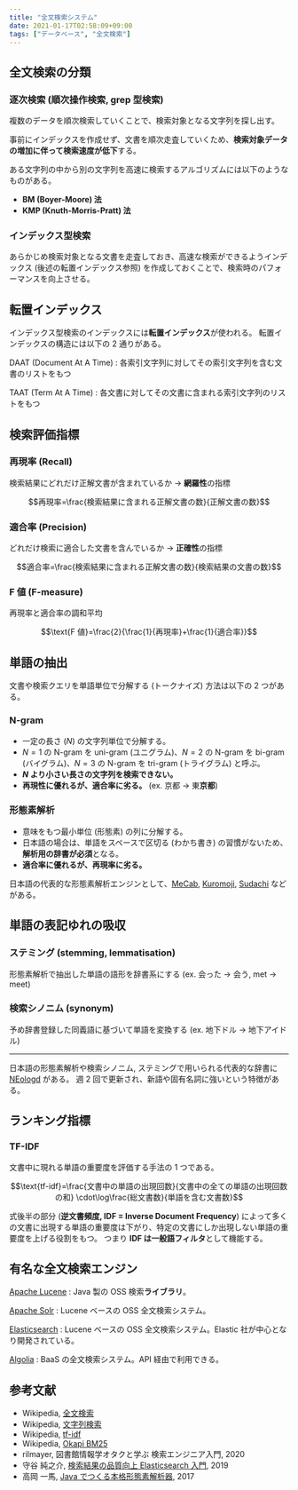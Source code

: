 ```yaml
---
title: "全文検索システム"
date: 2021-01-17T02:58:09+09:00
tags: ["データベース", "全文検索"]
---
```


## 全文検索の分類

### 逐次検索 (順次操作検索, grep 型検索)

複数のデータを順次検索していくことで、検索対象となる文字列を探し出す。

事前にインデックスを作成せず、文書を順次走査していくため、**検索対象データの増加に伴って検索速度が低下**する。

ある文字列の中から別の文字列を高速に検索するアルゴリズムには以下のようなものがある。

- **BM (Boyer-Moore) 法**
- **KMP (Knuth-Morris-Pratt) 法**

### インデックス型検索

あらかじめ検索対象となる文書を走査しておき、高速な検索ができるようインデックス (後述の転置インデックス参照) を作成しておくことで、検索時のパフォーマンスを向上させる。

## 転置インデックス

インデックス型検索のインデックスには**転置インデックス**が使われる。
転置インデックスの構造には以下の 2 通りがある。

DAAT (Document At A Time)
: 各索引文字列に対してその索引文字列を含む文書のリストをもつ

TAAT (Term At A Time)
: 各文書に対してその文書に含まれる索引文字列のリストをもつ

## 検索評価指標

### 再現率 (Recall)

検索結果にどれだけ正解文書が含まれているか → **網羅性**の指標

$$再現率=\frac{検索結果に含まれる正解文書の数}{正解文書の数}$$

### 適合率 (Precision)

どれだけ検索に適合した文書を含んでいるか → **正確性**の指標

$$適合率=\frac{検索結果に含まれる正解文書の数}{検索結果の文書の数}$$

### F 値 (F-measure)

再現率と適合率の調和平均

$$\text{F 値}=\frac{2}{\frac{1}{再現率}+\frac{1}{適合率}}$$

## 単語の抽出

文書や検索クエリを単語単位で分解する (トークナイズ) 方法は以下の 2 つがある。

### N-gram

- 一定の長さ ($N$) の文字列単位で分解する。
- $N=1$ の N-gram を uni-gram (ユニグラム)、$N=2$ の N-gram を bi-gram (バイグラム)、$N=3$ の N-gram を tri-gram (トライグラム) と呼ぶ。
- **$N$ より小さい長さの文字列を検索できない。**
- **再現性に優れるが、適合率に劣る。** (ex. 京都 → 東**京都**)

### 形態素解析

- 意味をもつ最小単位 (形態素) の列に分解する。
- 日本語の場合は、単語をスペースで区切る (わかち書き) の習慣がないため、**解析用の辞書が必須**となる。
- **適合率に優れるが、再現率に劣る。**

日本語の代表的な形態素解析エンジンとして、[MeCab](https://taku910.github.io/mecab),
[Kuromoji](https://www.atilika.com/ja/kuromoji),
[Sudachi](https://github.com/WorksApplications/Sudachi) などがある。

## 単語の表記ゆれの吸収

### ステミング (stemming, lemmatisation)

形態素解析で抽出した単語の語形を辞書系にする (ex. 会った → 会う, met → meet)

### 検索シノニム (synonym)

予め辞書登録した同義語に基づいて単語を変換する (ex. 地下ドル → 地下アイドル)

---

日本語の形態素解析や検索シノニム, ステミングで用いられる代表的な辞書に [NEologd](https://github.com/neologd/mecab-ipadic-neologd) がある。
週 2 回で更新され、新語や固有名詞に強いという特徴がある。

## ランキング指標

### TF-IDF

文書中に現れる単語の重要度を評価する手法の 1 つである。

$$\text{tf-idf}=\frac{文書中の単語の出現回数}{文書中の全ての単語の出現回数の和} \cdot\log\frac{総文書数}{単語を含む文書数}$$

式後半の部分 (**逆文書頻度, IDF = Inverse Document Frequency**) によって多くの文書に出現する単語の重要度は下がり、特定の文書にしか出現しない単語の重要度を上げる役割をもつ。
つまり **IDF は一般語フィルタ**として機能する。

<!-- TODO Okapi BM25 について書く -->
<!-- TODO nDCG について書く -->

## 有名な全文検索エンジン

[Apache Lucene](https://lucene.apache.org)
: Java 製の OSS 検索**ライブラリ**。

[Apache Solr](https://lucene.apache.org/solr)
: Lucene ベースの OSS 全文検索システム。

[Elasticsearch](https://www.elastic.co/jp/elasticsearch)
: Lucene ベースの OSS 全文検索システム。Elastic 社が中心となり開発されている。

[Algolia](https://www.algolia.com)
: BaaS の全文検索システム。API 経由で利用できる。


## 参考文献

- Wikipedia, [全文検索](https://ja.wikipedia.org/wiki/%E5%85%A8%E6%96%87%E6%A4%9C%E7%B4%A2)
- Wikipedia, [文字列検索](https://ja.wikipedia.org/wiki/%E6%96%87%E5%AD%97%E5%88%97%E6%8E%A2%E7%B4%A2)
- Wikipedia, [tf-idf](https://ja.wikipedia.org/wiki/Tf-idf)
- Wikipedia, [Okapi BM25](https://ja.wikipedia.org/wiki/Okapi_BM25)
- rilmayer, 図書館情報学オタクと学ぶ 検索エンジニア入門, 2020
- 守谷 純之介, [検索結果の品質向上 Elasticsearch 入門](https://speakerdeck.com/rtechkouhou/jian-suo-jie-guo-falsepin-zhi-xiang-shang-elasticsearchru-men), 2019
- 高岡 一馬, [Java でつくる本格形態素解析器](https://www.slideshare.net/WorksApplications/java-82794239), 2017
